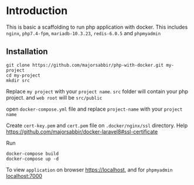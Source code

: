 # Introduction
This is basic a scaffolding to run php application with docker. This includes ```nginx```, ```php7.4-fpm```, ```mariadb-10.3.23```, ```redis-6.0.5``` and ```phpmyadmin``` 

## Installation
```
git clone https://github.com/majorsabbir/php-with-docker.git my-project
cd my-project
mkdir src
```
Replace ```my project``` with your ```project name```. ```src``` folder will contain your php project. and ```web root``` will be ```src/public```

open ```docker-compose.yml``` file and replace ```project-name``` with your ```project name```

Create ```cert-key.pem``` and ```cert.pem``` file on ```.docker/nginx/ssl``` directory. Help <https://github.com/majorsabbir/docker-laravel8#ssl-certificate>

Run
```
docker-compose build
docker-compose up -d
```

To view ```application``` on browser <https://localhost>, and for ```phpmyadmin``` <localhost:7000>